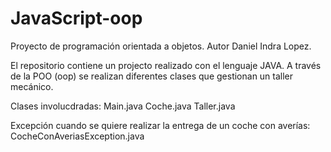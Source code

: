 # JavaScript-oop
Proyecto de programación orientada a objetos. 
Autor Daniel Indra Lopez.

El repositorio contiene un projecto realizado con el lenguaje JAVA. A través de la POO (oop) se realizan diferentes clases que gestionan un taller mecánico.

Clases involucdradas:
Main.java
Coche.java
Taller.java

Excepción cuando se quiere realizar la entrega de un coche con averías:
CocheConAveriasException.java
